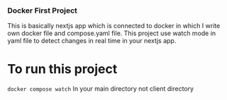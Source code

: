 ### Docker First Project
This is basically nextjs app which is connected to docker in which I write own docker file and compose.yaml file. This project use watch mode in yaml file to detect changes in real time in your nextjs app. 
# To run this project 
```docker compose watch```
In your main directory not client directory
